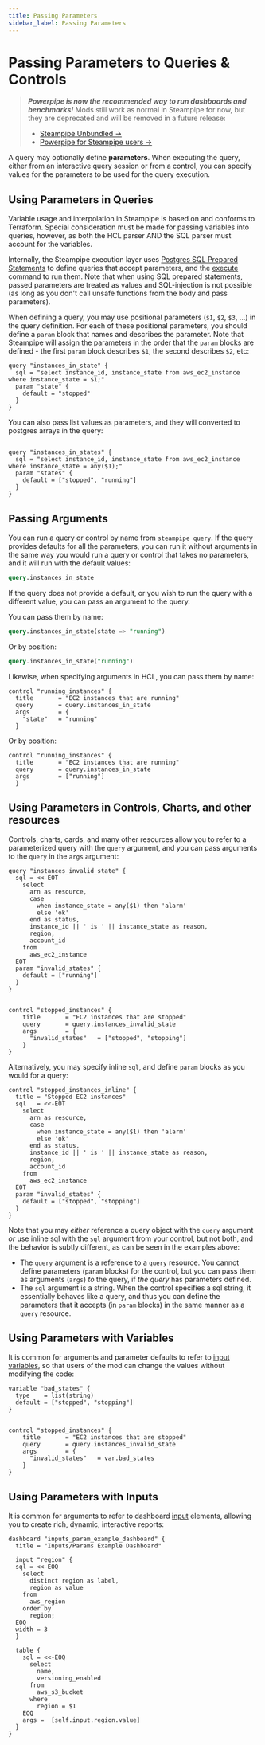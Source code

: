 ```yaml
---
title: Passing Parameters
sidebar_label: Passing Parameters
---
```


# Passing Parameters to Queries & Controls

> ***Powerpipe is now the recommended way to run dashboards and benchmarks!***
> Mods still work as normal in Steampipe for now, but they are deprecated and will be removed in a future release:
> - [Steampipe Unbundled →](https://steampipe.io/blog/steampipe-unbundled)
> - [Powerpipe for Steampipe users →](https://powerpipe.io/blog/migrating-from-steampipe)

A query may optionally define **parameters**.  When executing the query, either from an interactive query session or from a control, you can specify values for the parameters to be used for the query execution.


## Using Parameters in Queries
Variable usage and interpolation in Steampipe is based on and conforms to Terraform.  Special consideration must be made for passing variables into queries, however, as both the HCL parser AND the SQL parser must account for the variables.

Internally, the Steampipe execution layer uses [Postgres SQL Prepared Statements](https://www.postgresql.org/docs/14/sql-prepare.html) to define queries that accept parameters, and the [execute](https://www.postgresql.org/docs/14/sql-execute.html) command to run them.  Note that when using SQL prepared statements, passed parameters are treated as values and SQL-injection is not possible (as long as you don't call unsafe functions from the body and pass parameters).

When defining a query, you may use positional parameters (`$1`, `$2`, `$3`, ...) in the query definition.  For each of these positional parameters, you should define a `param` block that names and describes the parameter. Note that Steampipe will assign the parameters in the order that the `param` blocks are defined - the first `param` block describes `$1`, the second describes `$2`, etc:

```hcl
query "instances_in_state" {
  sql = "select instance_id, instance_state from aws_ec2_instance where instance_state = $1;" 
  param "state" {
    default = "stopped"
  } 
}
```

You can also pass list values as parameters, and they will converted to postgres arrays in the query:

```hcl

query "instances_in_states" {
  sql = "select instance_id, instance_state from aws_ec2_instance where instance_state = any($1);" 
  param "states" {
    default = ["stopped", "running"]
  } 
}
```

## Passing Arguments

You can run a query or control by name from `steampipe query`.  If the query provides defaults for all the parameters, you can run it without arguments in the same way you would run a query or control that takes no parameters, and it will run with the default values:

```sql
query.instances_in_state
```

If the query does not provide a default, or you wish to run the query with a different value, you can pass an argument to the query.

You can pass them by name:
```sql
query.instances_in_state(state => "running")
```

Or by position:
```sql
query.instances_in_state("running")
```

Likewise, when specifying arguments in HCL, you can pass them by name:
```hcl
control "running_instances" {
  title       = "EC2 instances that are running"
  query       = query.instances_in_state
  args        = {
    "state"   = "running"
  }
```

Or by position:
```hcl
control "running_instances" {
  title       = "EC2 instances that are running"
  query       = query.instances_in_state
  args        = ["running"]
  }
```

## Using Parameters in Controls, Charts, and other resources

Controls, charts, cards, and many other resources allow you to refer to a parameterized query with the `query` argument, and you can pass arguments to the `query` in the `args` argument:

```hcl
query "instances_invalid_state" {
  sql = <<-EOT
    select 
      arn as resource,
      case
        when instance_state = any($1) then 'alarm'
        else 'ok'
      end as status,
      instance_id || ' is ' || instance_state as reason,
      region,
      account_id
    from
      aws_ec2_instance
  EOT
  param "invalid_states" {
    default = ["running"]
  } 
}


control "stopped_instances" {
    title       = "EC2 instances that are stopped"
    query       = query.instances_invalid_state
    args        = {
      "invalid_states"   = ["stopped", "stopping"]
    }
}
```

Alternatively, you may specify inline `sql`, and define `param` blocks as you would for a query:

```hcl
control "stopped_instances_inline" {
  title = "Stopped EC2 instances"
  sql   = <<-EOT
    select 
      arn as resource,
      case
        when instance_state = any($1) then 'alarm'
        else 'ok'
      end as status,
      instance_id || ' is ' || instance_state as reason,
      region,
      account_id
    from
      aws_ec2_instance
  EOT
  param "invalid_states" {
    default = ["stopped", "stopping"]
  } 
}
```

Note that you may *either* reference a query object with the `query` argument *or* use inline sql with the `sql` argument from your control, but not both, and the behavior is subtly different, as can be seen in the examples above:
- The `query` argument is a reference to a `query` resource. You cannot define parameters (`param` blocks) for the control, but you can pass them as arguments (`args`) *to* the query, if *the query* has parameters defined.
- The `sql` argument is a string.  When the control specifies a sql string, it essentially behaves like a query, and thus you can define the parameters that it accepts (in `param` blocks) in the same manner as a `query` resource.  


## Using Parameters with Variables

It is common for arguments and parameter defaults to refer to [input variables](mods/mod-variables), so that users of the mod can change the values without modifying the code:

```hcl
variable "bad_states" {
  type    = list(string)
  default = ["stopped", "stopping"]
}


control "stopped_instances" {
    title       = "EC2 instances that are stopped"
    query       = query.instances_invalid_state
    args        = {
      "invalid_states"   = var.bad_states
    }
}
```



## Using Parameters with Inputs

It is common for arguments to refer to dashboard [input](reference/mod-resources/input) elements, allowing you to create rich, dynamic, interactive reports:

```hcl
dashboard "inputs_param_example_dashboard" {
  title = "Inputs/Params Example Dashboard"

  input "region" {
  sql = <<-EOQ
    select
      distinct region as label,
      region as value
    from
      aws_region
    order by
      region;
  EOQ    
  width = 3
  }
  
  table {
    sql = <<-EOQ
      select
        name,
        versioning_enabled
      from
        aws_s3_bucket
      where
        region = $1
    EOQ
    args =  [self.input.region.value]
  }
}

```